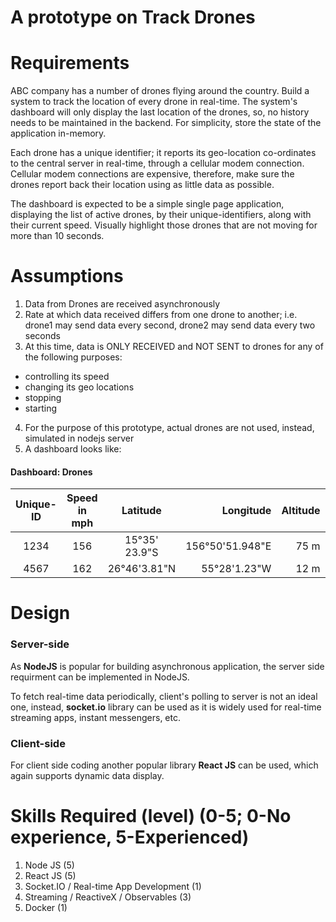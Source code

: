 # A prototype on __Track Drones__

# Requirements  
ABC company has a number of drones flying around the country.  Build a system to track the location of every drone in real-time. The system's dashboard will only display the last location of the drones, so, no history needs to be maintained in the backend.  For simplicity, store the state of the application in-memory.

Each drone has a unique identifier; it reports its geo-location co-ordinates to the central server in real-time, through a cellular modem connection.  Cellular modem connections are expensive, therefore, make sure the drones report back their location using as little data as possible.

The dashboard is expected to be a simple single page application, displaying the list of active drones, by their unique-identifiers, along with their current speed.  Visually highlight those drones that are not moving for more than 10 seconds.

# Assumptions  
1. Data from Drones are received asynchronously
2. Rate at which data received differs from one drone to another; i.e. drone1 may send data every second, drone2 may send data every two seconds
3. At this time, data is ONLY RECEIVED and NOT SENT to drones for any of the following purposes:
 * controlling its speed
 * changing its geo locations
 * stopping
 * starting
4. For the purpose of this prototype, actual drones are not used, instead, simulated in nodejs server
5. A dashboard looks like:
#### Dashboard: Drones  

| Unique-ID   |Speed in mph  |Latitude            | Longitude            | Altitude   | Status       |
|:-----------:|:------------:|:------------------:| --------------------:| ----------:| ------------:|
| 1234        | 156          | 15&deg;35' 23.9"S  | 156&deg;50'51.948"E  | 75 m       | Active       |
| 4567        | 162          | 26&deg;46'3.81"N   | 55&deg;28'1.23"W     | 12 m       | __Inactive__ |


# Design  

### Server-side

As __NodeJS__ is popular for building asynchronous application, the server side requirment can be implemented in NodeJS.  

To fetch real-time data periodically, client's polling to server is not an ideal one, instead, __socket.io__ library can be used as it is widely used for real-time streaming apps, instant messengers, etc.

### Client-side

For client side coding another popular library __React JS__ can be used, which again supports dynamic data display.


# Skills Required (level) (0-5; 0-No experience, 5-Experienced)  
1. Node JS (5)
2. React JS (5)
3. Socket.IO / Real-time App Development (1)
4. Streaming / ReactiveX / Observables (3)
5. Docker (1)
